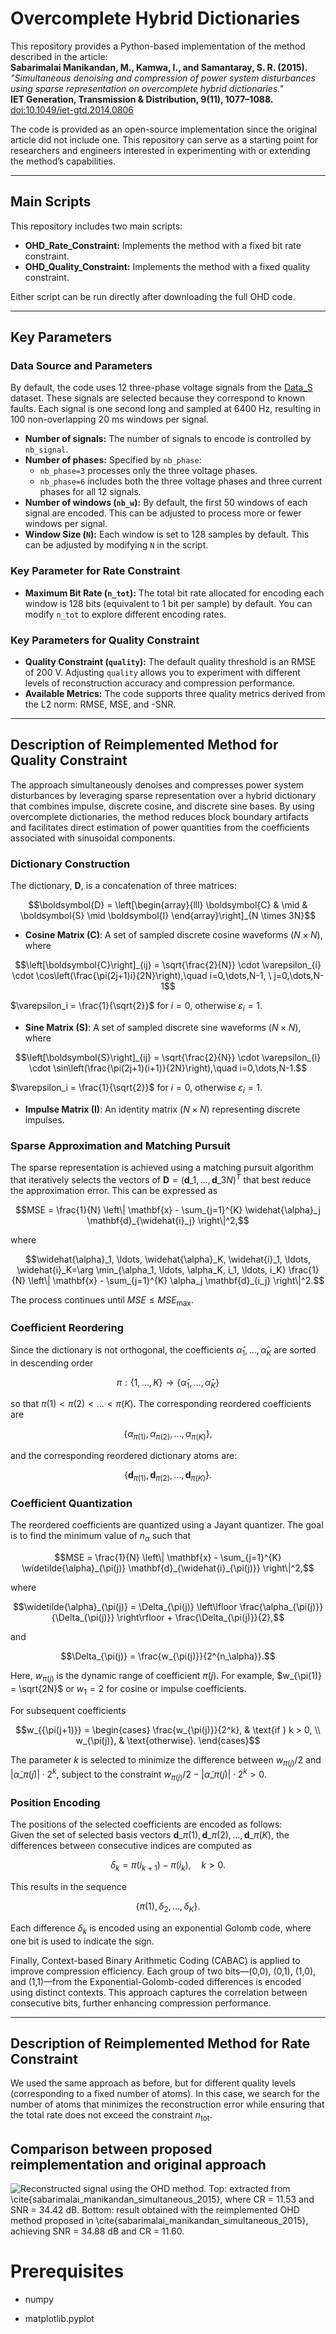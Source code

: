 # Overcomplete Hybrid Dictionaries

This repository provides a Python-based implementation of the method described in the article:  
**Sabarimalai Manikandan, M., Kamwa, I., and Samantaray, S. R. (2015).**  
*"Simultaneous denoising and compression of power system disturbances using sparse representation on overcomplete hybrid dictionaries."*  
**IET Generation, Transmission & Distribution, 9(11), 1077–1088.**  
[doi:10.1049/iet-gtd.2014.0806](https://ietresearch.onlinelibrary.wiley.com/doi/full/10.1049/iet-gtd.2014.0806)

The code is provided as an open-source implementation since the original article did not include one. This repository can serve as a starting point for researchers and engineers interested in experimenting with or extending the method’s capabilities.

---

## Main Scripts

This repository includes two main scripts:  
- **OHD_Rate_Constraint:** Implements the method with a fixed bit rate constraint.  
- **OHD_Quality_Constraint:** Implements the method with a fixed quality constraint.  

Either script can be run directly after downloading the full OHD code.

---

## Key Parameters

### Data Source and Parameters 
By default, the code uses 12 three-phase voltage signals from the [Data_S](https://github.com/rte-france/digital-fault-recording-database) dataset. These signals are selected because they correspond to known faults. Each signal is one second long and sampled at 6400 Hz, resulting in 100 non-overlapping 20 ms windows per signal.

- **Number of signals:** The number of signals to encode is controlled by `nb_signal`.  
- **Number of phases:** Specified by `nb_phase`:  
  - `nb_phase=3` processes only the three voltage phases.  
  - `nb_phase=6` includes both the three voltage phases and three current phases for all 12 signals.  
- **Number of windows (`nb_w`):** By default, the first 50 windows of each signal are encoded. This can be adjusted to process more or fewer windows per signal.
- **Window Size (`N`):** Each window is set to 128 samples by default. This can be adjusted by modifying `N` in the script.  

### Key Parameter for Rate Constraint

- **Maximum Bit Rate (`n_tot`):** The total bit rate allocated for encoding each window is 128 bits (equivalent to 1 bit per sample) by default. You can modify `n_tot` to explore different encoding rates.

### Key Parameters for Quality Constraint

- **Quality Constraint (`quality`):** The default quality threshold is an RMSE of 200 V. Adjusting `quality` allows you to experiment with different levels of reconstruction accuracy and compression performance.  
- **Available Metrics:** The code supports three quality metrics derived from the L2 norm: RMSE, MSE, and -SNR.

---

## Description of Reimplemented Method for Quality Constraint

The approach simultaneously denoises and compresses power system disturbances by leveraging sparse representation over a hybrid dictionary that combines impulse, discrete cosine, and discrete sine bases. By using overcomplete dictionaries, the method reduces block boundary artifacts and facilitates direct estimation of power quantities from the coefficients associated with sinusoidal components.

### Dictionary Construction
The dictionary, $\boldsymbol{D}$, is a concatenation of three matrices:
```math
\boldsymbol{D} = \left[\begin{array}{lll}
\boldsymbol{C} & \mid & \boldsymbol{S} \mid \boldsymbol{I}
\end{array}\right]_{N \times 3N}
```

- **Cosine Matrix ($\boldsymbol{C}$)**: A set of sampled discrete cosine waveforms ($N \times N$), where
```math
\left[\boldsymbol{C}\right]_{ij} = \sqrt{\frac{2}{N}} \cdot \varepsilon_{i} \cdot \cos\left(\frac{\pi(2j+1)i}{2N}\right),\quad i=0,\dots,N-1, \ j=0,\dots,N-1
```

  $\varepsilon_i = \frac{1}{\sqrt{2}}$ for $i = 0$, otherwise $\varepsilon_i = 1$.
- **Sine Matrix ($\boldsymbol{S}$)**: A set of sampled discrete sine waveforms ($N \times N$), where
```math
\left[\boldsymbol{S}\right]_{ij} = \sqrt{\frac{2}{N}} \cdot \varepsilon_{i} \cdot \sin\left(\frac{\pi(2j+1)(i+1)}{2N}\right),\quad i=0,\dots,N-1.
```
$\varepsilon_i = \frac{1}{\sqrt{2}}$ for $i = 0$, otherwise $\varepsilon_i = 1$.
- **Impulse Matrix ($\boldsymbol{I}$)**: An identity matrix ($N \times N$) representing discrete impulses.
### Sparse Approximation and Matching Pursuit
The sparse representation is achieved using a matching pursuit algorithm that iteratively selects the vectors of $\boldsymbol{D}=(\boldsymbol{d} \_1,\dots,\boldsymbol{d} \_{3N})^T$ that best reduce the approximation error. This can be expressed as
```math
MSE = \frac{1}{N} \left\| \mathbf{x} - \sum_{j=1}^{K} \widehat{\alpha}_j \mathbf{d}_{\widehat{i}_j} \right\|^2,
```
where 

```math
\widehat{\alpha}_1, \ldots, \widehat{\alpha}_K, \widehat{i}_1, \ldots, \widehat{i}_K=\arg \min_{\alpha_1, \ldots, \alpha_K, i_1, \ldots, i_K} \frac{1}{N} \left\| \mathbf{x} - \sum_{j=1}^{K} \alpha_j \mathbf{d}_{i_j} \right\|^2.
```
The process continues until $MSE \leqslant MSE_{\text{max}}$.

### Coefficient Reordering
Since the dictionary is not orthogonal, the coefficients $\widehat{\alpha}_1, \ldots, \widehat{\alpha}_K$ are sorted in descending order
```math
\pi : \{1, \ldots, K\} \to \{\widehat{\alpha}_1, \ldots, \widehat{\alpha}_K\}
```

so that $\pi(1) < \pi(2) < \ldots < \pi(K)$. The corresponding reordered coefficients are
```math
\{\alpha_{\pi(1)}, \alpha_{\pi(2)}, \ldots, \alpha_{\pi(K)}\},
```
and the corresponding reordered dictionary atoms are:
```math
\{\mathbf{d}_{\pi(1)}, \mathbf{d}_{\pi(2)}, \ldots, \mathbf{d}_{\pi(K)}\}.
```

### Coefficient Quantization
The reordered coefficients are quantized using a Jayant quantizer. The goal is to find the minimum value of $n_\alpha$ such that
```math
MSE = \frac{1}{N} \left\| \mathbf{x} - \sum_{j=1}^{K} \widetilde{\alpha}_{\pi(j)} \mathbf{d}_{\widehat{i}_{\pi(j)}} \right\|^2,
```
where
```math
\widetilde{\alpha}_{\pi(j)} = \Delta_{\pi(j)} \left\lfloor \frac{\alpha_{\pi(j)}}{\Delta_{\pi(j)}} \right\rfloor + \frac{\Delta_{\pi(j)}}{2},
```
and
```math
\Delta_{\pi(j)} = \frac{w_{\pi(j)}}{2^{n_\alpha}}.
```
Here, $w_{\pi(j)}$ is the dynamic range of coefficient ${\pi(j)}$. For example, $w_{\pi(1)} = \sqrt{2N}$ or $w_1 = 2$ for cosine or impulse coefficients.

For subsequent coefficients
```math
w_{{\pi(j+1)}} =
\begin{cases}
\frac{w_{\pi(j)}}{2^k}, & \text{if } k > 0, \\
w_{\pi(j)}, & \text{otherwise}.
\end{cases}
```
The parameter $k$ is selected to minimize the difference between $w_{\pi(j)} / 2$ and $| \widetilde{\alpha} \_{\pi(j)} | \cdot 2^k$, subject to the constraint $w_{\pi(j)} / 2 - | \widetilde{\alpha} \_{\pi(j)} | \cdot 2^k > 0$.


### Position Encoding

The positions of the selected coefficients are encoded as follows:  
Given the set of selected basis vectors $\mathbf{d} \_{\pi(1)}, \mathbf{d} \_{\pi(2)}, \ldots, \mathbf{d} \_{\pi(K)}$, the differences between consecutive indices are computed as  
```math
\delta_k = \pi(i_{k+1}) - \pi(i_k), \quad k > 0.  
``` 
This results in the sequence  
```math
\{\pi(1), \delta_2, \ldots, \delta_K\}.  
```
Each difference $\delta_k$ is encoded using an exponential Golomb code, where one bit is used to indicate the sign.

Finally, Context-based Binary Arithmetic Coding (CABAC) is applied to improve compression efficiency. Each group of two bits—(0,0), (0,1), (1,0), and (1,1)—from the Exponential-Golomb-coded differences is encoded using distinct contexts. This approach captures the correlation between consecutive bits, further enhancing compression performance.

---

## Description of Reimplemented Method for Rate Constraint

We used the same approach as before, but for different quality levels (corresponding to a fixed number of atoms). In this case, we search for the number of atoms that minimizes the reconstruction error while ensuring that the total rate does not exceed the constraint $n_\text{tot}$.

## Comparison between proposed reimplementation and original approach 

![Reconstructed signal using the OHD method. Top: extracted from \cite{sabarimalai_manikandan_simultaneous_2015}, where CR = 11.53 and SNR = 34.42 dB. Bottom: result obtained with the reimplemented OHD method proposed in \cite{sabarimalai_manikandan_simultaneous_2015}, achieving SNR = 34.88 dB and CR = 11.60.](Comparison.png)

# Prerequisites

- numpy


- matplotlib.pyplot
